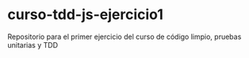 # curso-tdd-js-ejercicio1
Repositorio para el primer ejercicio del curso de código limpio, pruebas unitarias y TDD
